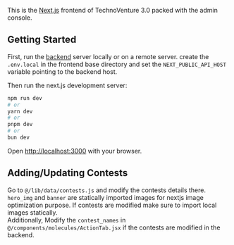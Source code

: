 This is the [Next.js](https://nextjs.org/) frontend of TechnoVenture 3.0 packed with the admin console.

## Getting Started
First, run the [backend](https://github.com/rnium/eeefest_api) server locally or on a remote server. create the `.env.local` in the frontend base directory and set the `NEXT_PUBLIC_API_HOST` variable pointing to the backend host. 

Then run the next.js development server:

```bash
npm run dev
# or
yarn dev
# or
pnpm dev
# or
bun dev
```

Open [http://localhost:3000](http://localhost:3000) with your browser.

## Adding/Updating Contests
Go to `@/lib/data/contests.js` and modify the contests details there. `hero_img` and `banner` are statically imported images for nextjs image optimization purpose. If contests are modified make sure to import local images statically. <br />
Additionally, Modify the `contest_names` in `@/components/molecules/ActionTab.jsx` if the contests are modified in the backend.
